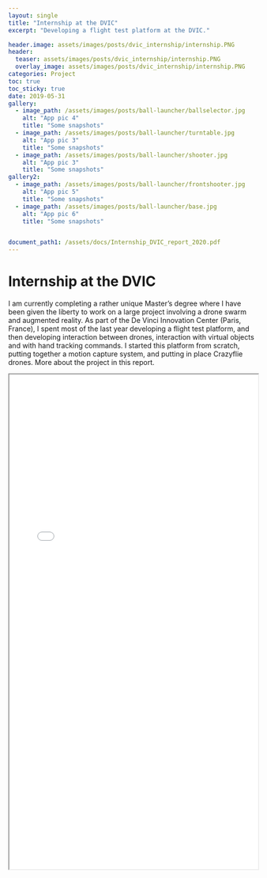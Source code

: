 ```yaml
---
layout: single
title: "Internship at the DVIC"
excerpt: "Developing a flight test platform at the DVIC."

header.image: assets/images/posts/dvic_internship/internship.PNG
header:
  teaser: assets/images/posts/dvic_internship/internship.PNG
  overlay_image: assets/images/posts/dvic_internship/internship.PNG
categories: Project
toc: true
toc_sticky: true
date: 2019-05-31
gallery:
  - image_path: /assets/images/posts/ball-launcher/ballselector.jpg
    alt: "App pic 4"
    title: "Some snapshots"
  - image_path: /assets/images/posts/ball-launcher/turntable.jpg
    alt: "App pic 3"
    title: "Some snapshots"
  - image_path: /assets/images/posts/ball-launcher/shooter.jpg
    alt: "App pic 3"
    title: "Some snapshots"
gallery2:
  - image_path: /assets/images/posts/ball-launcher/frontshooter.jpg
    alt: "App pic 5"
    title: "Some snapshots"
  - image_path: /assets/images/posts/ball-launcher/base.jpg
    alt: "App pic 6"
    title: "Some snapshots"


document_path1: /assets/docs/Internship_DVIC_report_2020.pdf
---
```


# Internship at the DVIC

I am currently completing a rather unique Master’s degree where I have been given the liberty to work on a large project involving a drone swarm and augmented reality. As part of the De Vinci Innovation Center (Paris, France), I spent most of the last year developing a flight test platform, and then developing interaction between drones, interaction with virtual objects and with hand tracking commands. I started this platform from scratch, putting together a motion capture system, and putting in place Crazyflie drones. More about the project in this report.


<iframe src="{{ page.document_path1 }}" width="100%" height="1000px"></iframe>
